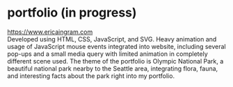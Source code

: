 # portfolio (in progress)

https://www.ericaingram.com
<br>
Developed using HTML, CSS, JavaScript, and SVG.  Heavy animation and usage of JavaScript mouse events integrated into website, including several pop-ups and a small media query with limited animation in completely different scene used.  The theme of the portfolio is Olympic National Park, a beautiful national park nearby to the Seattle area, integrating flora, fauna, and interesting facts about the park right into my portfolio.
